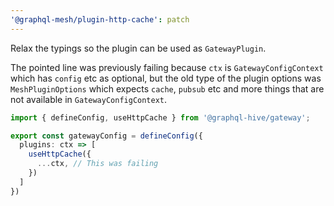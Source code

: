 ```yaml
---
'@graphql-mesh/plugin-http-cache': patch
---
```


Relax the typings so the plugin can be used as `GatewayPlugin`.

The pointed line was previously failing because `ctx` is `GatewayConfigContext` which has `config` etc as optional,
but the old type of the plugin options was `MeshPluginOptions` which expects `cache`, `pubsub` etc and more things that are not available in `GatewayConfigContext`.

```ts
import { defineConfig, useHttpCache } from '@graphql-hive/gateway';

export const gatewayConfig = defineConfig({
  plugins: ctx => [
    useHttpCache({
      ...ctx, // This was failing
    })
  ]
})

```
